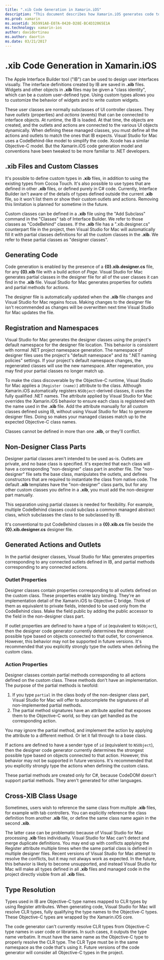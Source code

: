 ```yaml
---
title: ".xib Code Generation in Xamarin.iOS"
description: "This document describes how Xamarin.iOS generates code to map '.xib' files to C#, making visual controls accessible programmatically."
ms.prod: xamarin
ms.assetid: 365991A8-E07A-0420-D28E-BC4D32065E1A
ms.technology: xamarin-ios
author: davidortinau
ms.author: daortin
ms.date: 03/21/2017
---
```


# .xib Code Generation in Xamarin.iOS

The Apple Interface Builder tool ("IB") can be used to design user interfaces visually. 
The interface definitions created by IB are saved in **.xib** files. Widgets and other objects in **.xib** files may be given a "class identity",
which can be a custom user-defined type. Using custom types allows you to customize the
behavior of widgets and to write custom widgets.

These user classes are normally subclasses of UI controller classes. 
They have *outlets* (properties) and *actions* (events) that can be connected to interface objects.
At runtime, the IB is loaded. 
At that time, the objects are created, and the outlets and actions are connected to the various UI objects dynamically. 
When defining these managed classes, you must define all the actions and outlets to match the ones that IB expects. 
Visual Studio for Mac uses a CodeBehind-like model to simplify the code. 
Xcode has a similar Objective-C model. But the Xamarin.iOS code generation model and conventions have been tweaked to be more familiar to .NET developers.

## .xib Files and Custom Classes

It's possible to define custom types in **.xib** files, in addition to using the existing types from Cocoa Touch. It's also possible to use types that are defined in
other **.xib** files, or defined purely in C# code. Currently, Interface Builder isn't aware of the details of types defined outside the current **.xib** file, so it won't list them or show their custom outlets and actions. Removing this limitation is planned for sometime in the future.

Custom classes can be defined in a **.xib** file using the "Add Subclass" command
in the "Classes" tab of Interface Builder. We refer to those classes as "CodeBehind"
classes. If the **.xib** file has a ".xib.designer.cs" counterpart file in the
project, then Visual Studio for Mac will automatically fill it with partial classes
definitions for all the custom classes in the **.xib**. We refer to these partial
classes as "designer classes".

## Generating Code

Code generation is enabled by the presence of a **{0}.xib.designer.cs** file, for any **{0}.xib** file with a build action of *Page*.
Visual Studio for Mac generates partial classes in the designer file for all of the user classes it can
find in the **.xib** file. Visual Studio for Mac generates properties for outlets and partial methods for
actions. 

The designer file is automatically updated when the **.xib** file changes and
Visual Studio for Mac regains focus. Making changes to the designer file isn't recommended as
changes will be overwritten next time Visual Studio for Mac updates the file.

## Registration and Namespaces

Visual Studio for Mac generates the designer classes using the project's default namespace for the designer file location.
This behavior is consistent with normal .NET project namespace generation.
The namespace of designer files uses the project's "default namespace" and its ".NET naming policies" settings. 
If your project's default namespace changes, the regenerated classes will use the new namespace.
After regeneration, you may find your partial classes no longer match up.

To make the class discoverable by the Objective-C runtime, Visual Studio for Mac
applies a `[Register (name)]` attribute to the class. Although Xamarin.iOS automatically registers `NSObject`-derived classes, it uses the fully qualified .NET names. The attribute applied by Visual Studio for Mac overrides the Xamarin.iOS behavior to ensure each class is registered with the name used in the **.xib** file. Add the attribute manually for all custom classes defined using IB, without using Visual Studio for Mac to generate designer files. Doing so makes your managed classes match up to the expected Objective-C class names.

Classes cannot be defined in more than one **.xib**, or they'll conflict.

## Non-Designer Class Parts

Designer partial classes aren't intended to be used as-is. Outlets are private, and no base class is specified. It's expected that each class will have a corresponding "non-designer" class part in another file. The "non-designer" file sets the base class, manipulates the outlets, and defines constructors that are required to instantiate the class from native code. The default **.xib** templates have the "non-designer" class parts, but for any other custom classes you define in a **.xib**, you must add the non-designer part manually.

This separation using partial classes is needed for flexibility. For example, multiple CodeBehind classes could subclass a common managed abstract class, which subclasses the class to be subclassed by IB.

It's conventional to put CodeBehind classes in a **{0}.xib.cs** file beside the **{0}.xib.designer.cs** designer file.

<a name="generated"></a>

## Generated Actions and Outlets

In the partial designer classes, Visual Studio for Mac generates properties
corresponding to any connected outlets defined in IB, and partial methods
corresponding to any connected actions.

### Outlet Properties

Designer classes contain properties corresponding to all outlets defined on
the custom class. These properties enable lazy binding. They're an implementation detail
of the Xamarin.iOS to Objective C bridge. Think of them as 
equivalent to private fields, intended to be used only from the
CodeBehind class. Make the field public by adding the public accessor to the field in the non-designer class part.

If outlet properties are defined to have a type of `id` (equivalent to
`NSObject`), then the designer code generator currently determines the strongest
possible type based on objects connected to that outlet, for convenience.
However, this behavior may not be supported in future versions. It's recommended that
you explicitly strongly type the outlets when defining the custom class.

### Action Properties

Designer classes contain partial methods corresponding to all actions defined
on the custom class. These methods don't have an implementation. The purpose of
the partial methods is twofold:

1. If you type  `partial` in the class body of the non-designer class part, Visual Studio for Mac will
offer to autocomplete the signatures of all non-implemented partial methods.
2. The partial method signatures have an attribute applied that exposes them to the Objective-C world,
so they can get handled as the corresponding action.

You may ignore the partial method, and implement the action by
applying the attribute to a different method. Or let it fall through to a base
class.

If actions are defined to have a sender type of `id` (equivalent to `NSObject`),
then the designer code generator currently determines the strongest possible
type based on objects connected to that action. However, this behavior
may not be supported in future versions. It's recommended that you
explicitly strongly type the actions when defining the custom class.

These partial methods are created only for C#, because CodeDOM
doesn't support partial methods. They aren't generated for other
languages.

## Cross-XIB Class Usage

Sometimes, users wish to reference the same class from multiple **.xib** files, for
example with tab controllers. You can explicitly reference the
class definition from another **.xib** file, or define the same class name again
in the second **.xib**.

The latter case can be problematic because of Visual Studio for Mac processing **.xib** files individually. Visual Studio for Mac can't detect and merge duplicate definitions. You may end up with conflicts applying the Register attribute multiple times when the same partial class is defined in multiple designer files. Recent versions of Visual Studio for Mac attempt to resolve the conflicts, but it may not
always work as expected. In the future, this behavior is likely to become unsupported, and instead Visual Studio for Mac will make all types defined in all **.xib** files and managed
code in the project directly visible from all **.xib** files.

## Type Resolution

Types used in IB are Objective-C type names mapped to CLR types by using Register attributes. When generating code, Visual Studio for Mac will resolve CLR types, fully qualifying the type names to the Objective-C types. These Objective-C types are wrapped by the Xamarin.iOS core.

The code generator can't currently resolve CLR types from Objective-C type names in user code or libraries. 
In such cases, it outputs the type name verbatim. It must have the same name as the Objective-C type to properly resolve the CLR type.
The CLR Type must be in the same namespace as the code that's using it. Future versions of the code generator will consider all Objective-C types in the project.
